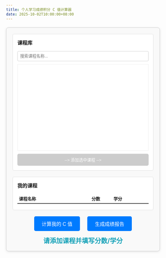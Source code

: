 ```yaml
---
title: 个人学习成绩积分 C 值计算器
date: 2025-10-02T10:00:00+08:00
---
```

<div id="c-calculator-app">
<div class="app-container">
<!-- 左侧：课程库 -->
<div class="panel master-list-panel">
<h3>课程库</h3>
<input type="text" id="search-box" placeholder="搜索课程名称...">
<ul id="master-list">
<!-- JS 会在这里填充课程 -->
</ul>
<button id="add-course-btn" disabled>--&gt; 添加选中课程 --&gt;</button>
</div>
<!-- 右侧：我的课程 -->
<div class="panel selected-list-panel">
<h3>我的课程</h3>
<div class="selected-list-header">
<span class="col-name">课程名称</span>
<span class="col-score">分数</span>
<span class="col-credits">学分</span>
<span class="col-action"></span>
</div>
<div id="selected-list">
<!-- JS 会在这里填充已选课程 -->
</div>
</div>
</div>
<!-- 底部：计算与结果 -->
<div class="controls-panel">
<div class="buttons">
<button id="calculate-btn">计算我的 C 值</button>
<button id="report-btn">生成成绩报告</button>
</div>
<div id="result-display">请添加课程并填写分数/学分</div>
</div>
</div>
<!-- CSS 样式 -->
<style>
#c-calculator-app {
font-family: -apple-system, BlinkMacSystemFont, "Segoe UI", Roboto, Helvetica, Arial, sans-serif;
border: 1px solid #ccc;
border-radius: 8px;
padding: 20px;
max-width: 900px;
margin: 20px auto;
box-shadow: 0 2px 8px rgba(0,0,0,0.1);
background: #f9f9f9;
}
.app-container {
display: flex;
gap: 20px;
min-height: 400px;
flex-wrap: wrap;
}
.panel {
flex: 1;
padding: 15px;
border: 1px solid #ddd;
border-radius: 5px;
background: #fff;
display: flex;
flex-direction: column;
}
.master-list-panel { min-width: 300px; }
.selected-list-panel { min-width: 400px; flex-grow: 1.5; }
h3 { margin-top: 0; }
#search-box {
width: 100%;
padding: 8px;
box-sizing: border-box;
margin-bottom: 10px;
border: 1px solid #ccc;
border-radius: 4px;
}
#master-list {
list-style: none;
padding: 0;
margin: 0;
overflow-y: auto;
height: 280px;
border: 1px solid #eee;
}
#master-list li {
padding: 8px 12px;
cursor: pointer;
border-bottom: 1px solid #eee;
transition: background-color 0.2s;
}
#master-list li:hover { background-color: #f0f0f0; }
#master-list li.selected {
background-color: #007bff;
color: white;
}
#add-course-btn {
margin-top: 10px;
padding: 10px;
border: none;
background-color: #28a745;
color: white;
border-radius: 5px;
cursor: pointer;
}
#add-course-btn:disabled {
background-color: #ccc;
cursor: not-allowed;
}
.selected-list-header {
display: flex;
font-weight: bold;
padding: 5px;
border-bottom: 2px solid #333;
margin-bottom: 5px;
}
.col-name { flex: 3; }
.col-score, .col-credits { flex: 1; text-align: center; }
.col-action { width: 60px; }
#selected-list {
overflow-y: auto;
flex-grow: 1;
}
.selected-item {
display: flex;
align-items: center;
padding: 5px;
border-bottom: 1px solid #eee;
}
.selected-item span { flex: 3; word-break: break-all; }
.selected-item input {
flex: 1;
width: 50px;
padding: 5px;
text-align: center;
border: 1px solid #ccc;
border-radius: 4px;
margin: 0 5px;
}
.selected-item button {
width: 60px;
padding: 5px;
background: #dc3545;
color: white;
border: none;
border-radius: 4px;
cursor: pointer;
}
.controls-panel {
margin-top: 20px;
text-align: center;
}
.controls-panel .buttons { margin-bottom: 15px; }
.controls-panel button {
padding: 12px 25px;
font-size: 16px;
margin: 0 10px;
border-radius: 5px;
border: none;
cursor: pointer;
background-color: #007bff;
color: white;
}
#result-display {
font-size: 1.5em;
font-weight: bold;
color: #17a2b8;
}
@media (max-width: 768px) {
.app-container {
flex-direction: column;
}
}
</style>
<!-- JavaScript 逻辑 -->
<script>
document.addEventListener('DOMContentLoaded', function() {
const allCoursesData = [
{"name": "无线通信", "avg_score": 97, "is_own_college": "是"},
{"name": "电路分析与综合", "avg_score": 96.5, "is_own_college": "是"},
{"name": "Computer Vision and its Applic", "avg_score": 94.6667, "is_own_college": "是"},
{"name": "英语口语", "avg_score": 93.8, "is_own_college": "否"},
{"name": "近代信息理论", "avg_score": 93.6914, "is_own_college": "是"},
{"name": "人工智能理论及应用", "avg_score": 93.5714, "is_own_college": "否"},
{"name": "Theory and Design of Modern RF", "avg_score": 93, "is_own_college": "是"},
{"name": "高级人工智能", "avg_score": 92.9, "is_own_college": "否"},
{"name": "现代信息处理理论", "avg_score": 92.9, "is_own_college": "是"},
{"name": "Wearable Systems", "avg_score": 92.5556, "is_own_college": "是"},
{"name": "Linux与嵌入式通信系统I", "avg_score": 92.4, "is_own_college": "是"},
{"name": "沟通心理学", "avg_score": 91.2963, "is_own_college": "否"},
{"name": "统计学习理论及机器学习", "avg_score": 90.5714, "is_own_college": "是"},
{"name": "计算智能与启发式算法", "avg_score": 90.3333, "is_own_college": "是"},
{"name": "经济学原理", "avg_score": 90.3125, "is_own_college": "否"},
{"name": "工程伦理", "avg_score": 89.8366, "is_own_college": "否"},
{"name": "项目管理概论", "avg_score": 89.7, "is_own_college": "否"},
{"name": "集成电路互连与电磁兼容", "avg_score": 89.4286, "is_own_college": "是"},
{"name": "学术交流英语", "avg_score": 89, "is_own_college": "否"},
{"name": "射频电路与天线专题i", "avg_score": 88.4, "is_own_college": "是"},
{"name": "英文电影欣赏", "avg_score": 88.3333, "is_own_college": "否"},
{"name": "论文写作与学术规范", "avg_score": 88.0381, "is_own_college": "是"},
{"name": "移动通信天线", "avg_score": 87.931, "is_own_college": "是"},
{"name": "信息传输与处理", "avg_score": 87.9286, "is_own_college": "是"},
{"name": "第二外语（日语）", "avg_score": 87.75, "is_own_college": "否"},
{"name": "模拟集成电路分析与设计", "avg_score": 87.75, "is_own_college": "否"},
{"name": "跨文化交流韩语", "avg_score": 87.6, "is_own_college": "否"},
{"name": "心理学与生活", "avg_score": 87.4366, "is_own_college": "否"},
{"name": "智能计算方法", "avg_score": 87.1579, "is_own_college": "否"},
{"name": "交友心理学", "avg_score": 87, "is_own_college": "否"},
{"name": "数值分析（科学与工程计算基础）", "avg_score": 86.875, "is_own_college": "否"},
{"name": "Embedded System and Mobile App", "avg_score": 86.6667, "is_own_college": "是"},
{"name": "深度学习", "avg_score": 86.32, "is_own_college": "是"},
{"name": "中国文化", "avg_score": 86, "is_own_college": "否"},
{"name": "国际会议交流与学术论文写作", "avg_score": 85.4531, "is_own_college": "否"},
{"name": "语音信号处理", "avg_score": 85.4444, "is_own_college": "是"},
{"name": "自然辩证法概论", "avg_score": null, "is_own_college": "否"},
{"name": "新时代中国特色社会主义理论与实践", "avg_score": null, "is_own_college": "否"},
{"name": "射频电路分析与设计", "avg_score": 84.8454, "is_own_college": "是"},
{"name": "机器智能与数据科学", "avg_score": 84.7426, "is_own_college": "是"},
{"name": "智能优化算法", "avg_score": 84.4444, "is_own_college": "否"},
{"name": "综合英语", "avg_score": null, "is_own_college": "否"},
{"name": "中国马克思主义与当代", "avg_score": 83.7541, "is_own_college": "否"},
{"name": "知识产权法", "avg_score": 83.6548, "is_own_college": "否"},
{"name": "Digital Signal Processing", "avg_score": 83.5, "is_own_college": "是"},
{"name": "数字集成电路理论与设计", "avg_score": 83.5, "is_own_college": "否"},
{"name": "英语电影与跨文化交际", "avg_score": 83.3571, "is_own_college": "否"},
{"name": "水声信号处理", "avg_score": 83.2727, "is_own_college": "是"},
{"name": "初级听力I", "avg_score": 83, "is_own_college": "否"},
{"name": "射频集成电路理论与设计", "avg_score": 83, "is_own_college": "是"},
{"name": "信息论及其发展", "avg_score": 82.6667, "is_own_college": "是"},
{"name": "Signals and Systems", "avg_score": 82, "is_own_college": "是"},
{"name": "5G通信系统", "avg_score": 81.7368, "is_own_college": "是"},
{"name": "艺术作品中的历史与文化", "avg_score": 81.697, "is_own_college": "否"},
{"name": "数字图像处理", "avg_score": 81.2727, "is_own_college": "是"},
{"name": "物联网工程讲座", "avg_score": 81.2273, "is_own_college": "是"},
{"name": "社会创新与创业", "avg_score": 80.7273, "is_own_college": "否"},
{"name": "管理学原理", "avg_score": 80.6667, "is_own_college": "否"},
{"name": "广东文化概要", "avg_score": 80.6, "is_own_college": "否"},
{"name": "现代编码理论与技术", "avg_score": 80.32, "is_own_college": "是"},
{"name": "初级汉语I", "avg_score": 80, "is_own_college": "否"},
{"name": "数理统计理论与方法", "avg_score": 79.7687, "is_own_college": "否"},
{"name": "高等电磁场理论", "avg_score": 79.6939, "is_own_college": "是"},
{"name": "随机过程", "avg_score": 79.6495, "is_own_college": "否"},
{"name": "中国概况", "avg_score": 79, "is_own_college": "否"},
{"name": "矩阵分析", "avg_score": 72.4, "is_own_college": "否"},
{"name": "信息素养—学术研究的必修课", "avg_score": 72, "is_own_college": "否"},
{"name": "初级听力II", "avg_score": 71.875, "is_own_college": "否"},
{"name": "最优化计算", "avg_score": 67.3333, "is_own_college": "否"},
{"name": "初级汉语II", "avg_score": 66.875, "is_own_college": "否"},
{"name": "现代数字信号处理", "avg_score": 75.209, "is_own_college": "是"},
{"name": "现代通信理论与新技术", "avg_score": 80.725, "is_own_college": "是"}
];
const coursesMap = new Map(allCoursesData.map(c => [c.name, c]));
const searchBox = document.getElementById('search-box');
const masterList = document.getElementById('master-list');
const addCourseBtn = document.getElementById('add-course-btn');
const selectedList = document.getElementById('selected-list');
const calculateBtn = document.getElementById('calculate-btn');
const reportBtn = document.getElementById('report-btn');
const resultDisplay = document.getElementById('result-display');
let selectedMasterCourseName = null;
const selectedCourses = new Map();
function renderMasterList(filter = '') {
masterList.innerHTML = '';
const lowerCaseFilter = filter.toLowerCase();
allCoursesData.forEach(course => {
if (course.name.toLowerCase().includes(lowerCaseFilter)) {
const li = document.createElement('li');
li.textContent = course.name;
li.dataset.courseName = course.name;
if (course.name === selectedMasterCourseName) {
li.classList.add('selected');
}
masterList.appendChild(li);
}
});
}
function addCourse() {
if (!selectedMasterCourseName || selectedCourses.has(selectedMasterCourseName)) {
return;
}
const courseName = selectedMasterCourseName;
const itemDiv = document.createElement('div');
itemDiv.className = 'selected-item';
itemDiv.dataset.courseName = courseName;
itemDiv.innerHTML = `
<span>${courseName}</span>
<input type="number" class="score-input" placeholder="分数" min="0" max="150" step="0.1">
<input type="number" class="credits-input" placeholder="学分" min="0" max="10" step="0.5">
<button class="remove-btn">移除</button>
`;
selectedList.appendChild(itemDiv);
const removeBtn = itemDiv.querySelector('.remove-btn');
removeBtn.addEventListener('click', () => removeCourse(courseName));
selectedCourses.set(courseName, {
element: itemDiv,
scoreInput: itemDiv.querySelector('.score-input'),
creditsInput: itemDiv.querySelector('.credits-input')
});
}
function removeCourse(courseName) {
if (selectedCourses.has(courseName)) {
selectedCourses.get(courseName).element.remove();
selectedCourses.delete(courseName);
}
}
function performCalculation() {
let includedCourses = [], excludedCourses = [];
let totalWeightedScore = 0.0, totalCreditsIncluded = 0.0;
selectedCourses.forEach((widgets, name) => {
const scoreStr = widgets.scoreInput.value;
const creditsStr = widgets.creditsInput.value;
const courseInfo = coursesMap.get(name);
if (!scoreStr || !creditsStr) {
excludedCourses.push({ name, reason: '分数或学分未填写' });
return;
}
const originalScore = parseFloat(scoreStr);
const credits = parseFloat(creditsStr);
if (isNaN(originalScore) || isNaN(credits)) {
excludedCourses.push({ name, reason: '分数或学分输入无效' });
return;
}
if (courseInfo.is_own_college !== '是') {
excludedCourses.push({ name, reason: '非本院课程' });
return;
}
let calculatedScore = 0;
if (courseInfo.avg_score === null) {
calculatedScore = originalScore;
} else {
const avgScore = courseInfo.avg_score;
calculatedScore = (avgScore > 0) ? (85 / avgScore) * originalScore : originalScore;
}
const weightedScore = calculatedScore * credits;
totalWeightedScore += weightedScore;
totalCreditsIncluded += credits;
includedCourses.push({
name, original_score: originalScore, credits,
calculated_score: calculatedScore, weighted_score: weightedScore
});
});
const finalCValue = totalCreditsIncluded > 0 ? totalWeightedScore / totalCreditsIncluded : 0;
return {
final_c_value: finalCValue,
total_weighted_score: totalWeightedScore,
total_credits_included: totalCreditsIncluded,
included_courses: includedCourses,
excluded_courses: excludedCourses
};
}
function displayCalculationResult() {
const calcData = performCalculation();
if (calcData.total_credits_included === 0) {
resultDisplay.textContent = "没有可用于计算的课程或学分。";
} else {
resultDisplay.textContent = `计算完成！您的 C 值为: ${calcData.final_c_value.toFixed(4)}`;
}
}
function generateReport() {
const calcData = performCalculation();
if (!calcData.included_courses.length && !calcData.excluded_courses.length) {
alert("请先添加课程并填写数据后再生成报告。");
return;
}
const now = new Date().toLocaleString('sv-SE');
let reportContent = [];
reportContent.push("=".repeat(50));
reportContent.push("          个人学习成绩积分 C 值计算报告");
reportContent.push("=".repeat(50));
reportContent.push(`报告生成时间: ${now}\n`);
reportContent.push("-".repeat(20) + " 计算结果汇总 " + "-".repeat(20));
reportContent.push(`最终 C 值: ${calcData.final_c_value.toFixed(4)}`);
reportContent.push(`总加权成绩: ${calcData.total_weighted_score.toFixed(4)}`);
reportContent.push(`总计入学分: ${calcData.total_credits_included.toFixed(2)}\n`);
reportContent.push("-".repeat(20) + " 计入计算的课程详情 " + "-".repeat(15));
if (calcData.included_courses.length > 0) {
const header = `${'课程名称'.padEnd(28)} ${'原始分'.padStart(6)} ${'学分'.padStart(5)} ${'折算分'.padStart(8)} ${'加权成绩'.padStart(10)}`;
reportContent.push(header);
reportContent.push("-".repeat(header.length + 5));
calcData.included_courses.forEach(course => {
const line = `${course.name.padEnd(28).slice(0, 28)} ${course.original_score.toFixed(2).padStart(6)} ${course.credits.toFixed(1).padStart(5)} ${course.calculated_score.toFixed(2).padStart(8)} ${course.weighted_score.toFixed(2).padStart(10)}`;
reportContent.push(line);
});
} else {
reportContent.push("无");
}
reportContent.push("\n");
reportContent.push("-".repeat(20) + " 未计入计算的课程 " + "-".repeat(17));
if (calcData.excluded_courses.length > 0) {
calcData.excluded_courses.forEach(course => {
reportContent.push(`- ${course.name}: ${course.reason}`);
});
} else {
reportContent.push("无");
}
reportContent.push("\n" + "=".repeat(50));
const blob = new Blob([reportContent.join('\n')], { type: 'text/plain;charset=utf-8' });
const link = document.createElement('a');
link.href = URL.createObjectURL(blob);
link.download = `C值计算报告_${now.replace(/[: ]/g, '_')}.txt`;
document.body.appendChild(link);
link.click();
document.body.removeChild(link);
}
searchBox.addEventListener('input', () => renderMasterList(searchBox.value));
masterList.addEventListener('click', (e) => {
if (e.target.tagName === 'LI') {
const currentSelected = masterList.querySelector('.selected');
if (currentSelected) {
currentSelected.classList.remove('selected');
}
e.target.classList.add('selected');
selectedMasterCourseName = e.target.dataset.courseName;
addCourseBtn.disabled = false;
}
});
addCourseBtn.addEventListener('click', addCourse);
calculateBtn.addEventListener('click', displayCalculationResult);
reportBtn.addEventListener('click', generateReport);
renderMasterList();
});
</script>
